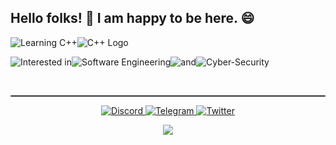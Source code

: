 <h2 align="left">Hello folks! 👋 I am happy to be here. 😄</h2>

![Learning C++](https://img.shields.io/badge/-Currently_learning_⇒-8A2BE2)![C++ Logo](https://img.shields.io/badge/-C++-blue?style=flat&logo=c%2B%2B)

![Interested in](https://img.shields.io/badge/-Interested_in_⇒-0A0A0A)![Software Engineering](https://img.shields.io/badge/-software_engineering-blue)![and](https://img.shields.io/badge/-and-126e1e)![Cyber-Security](https://img.shields.io/badge/-cyber--security-8f294b)

<br>
<hr style="border: none; height: 2px; background: #333; border-radius: 2px;">

<p align="center">
  <a href="https://discord.gg/X">
    <img src="https://img.shields.io/badge/Discord-%237289DA.svg?logo=discord&logoColor=white" alt="Discord">
  </a>
  <a href="https://telegram.org">
    <img src="https://img.shields.io/badge/Telegram-2CA5E0?logo=telegram&logoColor=white" alt="Telegram">
  </a>
  <a href="https://twitter.com/X">
    <img src="https://img.shields.io/badge/Twitter-%231DA1F2.svg?logo=Twitter&logoColor=white" alt="Twitter">
  </a>
</p>
<div align="center">
<img src="https://komarev.com/ghpvc/?username=Cod3Druid&&style=flat-square" align="center" />
</div>  

<!--
**Cod3Druid/Cod3Druid** is a ✨ _special_ ✨ repository because its `README.md` (this file) appears on your GitHub profile.

Here are some ideas to get you started:

- 🔭 I’m currently working on ...
- 🌱 I’m currently learning ...
- 👯 I’m looking to collaborate on ...
- 🤔 I’m looking for help with ...
- 💬 Ask me about ...
- 📫 How to reach me: ...
- 😄 Pronouns: ...
- ⚡ Fun fact: ...
-->

